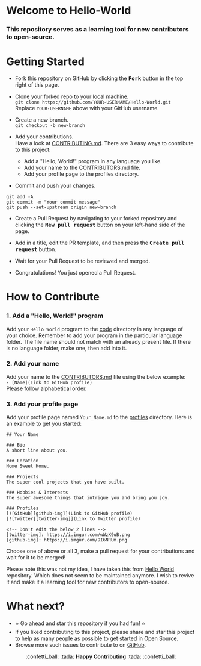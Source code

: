 # Welcome to Hello-World
### This repository serves as a learning tool for new contributors to open-source.
# Getting Started
* Fork this repository on GitHub by clicking the <kbd><b>Fork</b></kbd> 
button in the top right of this page. 

* Clone your forked repo to your local machine.  
`git clone https://github.com/YOUR-USERNAME/Hello-World.git`  
Replace `YOUR-USERNAME` above with your GitHub username. 

* Create a new branch.  
`git checkout -b new-branch`

* Add your contributions.  
Have a look at [CONTRIBUTING.md](CONTRIBUTING.md). There are 3 easy ways to contribute to this project: 
  * Add a "Hello, World!" program in any language you like. 
  * Add your name to the CONTRIBUTORS.md file. 
  * Add your profile page to the profiles directory.  
   
* Commit and push your changes.
```
git add -A 
git commit -m "Your commit message"
git push --set-upstream origin new-branch
```

* Create a Pull Request by navigating to your forked repository and 
clicking the <kbd><b>New pull request</b></kbd> button on your left-hand side of the page.

* Add in a title, edit the PR template, and then press the <kbd><b>Create pull request</b></kbd> button.

* Wait for your Pull Request to be reviewed and merged. 

* Congratulations! You just opened a Pull Request. 

# How to Contribute
### 1. Add a "Hello, World!" program
Add your `Hello World` program to the [code](code) directory in any language of your choice. 
Remember to add your program in the particular language folder. 
The file name should not match with an already present file. 
If there is no language folder, make one, then add into it. 

### 2. Add your name 
Add your name to the [CONTRIBUTORS.md](CONTRIBUTORS.md) file using the below example:  
`- [Name](Link to GitHub profile)`  
Please follow alphabetical order.

### 3. Add your profile page
Add your profile page named `Your_Name.md` to the [profiles](profiles) directory. Here is an example to get you started:  
```
## Your Name

### Bio
A short line about you. 

### Location
Home Sweet Home.

### Projects
The super cool projects that you have built. 

### Hobbies & Interests
The super awesome things that intrigue you and bring you joy.

### Profiles
[![GitHub][github-img]](Link to GitHub profile) 
[![Twitter][twitter-img]](Link to Twitter profile)
  
<!-- Don't edit the below 2 lines -->
[twitter-img]: https://i.imgur.com/wWzX9uB.png
[github-img]: https://i.imgur.com/9I6NRUm.png
```

Choose one of above or all 3, make a pull request for your contributions and wait for it to be merged!

Please note this was not my idea, I have taken this from [Hello World](https://github.com/agarwalrounak/Hello-World) repository. Which does not seem to be maintained anymore. I wish to revive it and make it a learning tool for new contributors to open-source.

# What next? 
- :star: Go ahead and star this repository if you had fun! :star:   
- If you liked contributing to this project, please share and star this project to help as many people as possible to get started in Open Source.
- Browse more such issues to contribute to on [GitHub](https://github.com/search?q=label%3Ahacktoberfest+state%3Aopen&type=Issues).

<p align="center">:confetti_ball: :tada: <strong>Happy Contributing</strong> :tada: :confetti_ball:</p>

[twitter-img]: https://i.imgur.com/wWzX9uB.png
[github-img]: https://i.imgur.com/9I6NRUm.png
